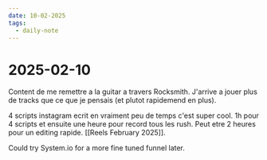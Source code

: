 ```yaml
---
date: 10-02-2025
tags:
  - daily-note
---
```

# 2025-02-10
Content de me remettre a la guitar a travers Rocksmith. J'arrive a jouer plus de tracks que ce que je pensais (et plutot rapidemend en plus). 

4 scripts instagram ecrit en vraiment peu de temps c'est super cool. 1h pour 4 scripts et ensuite une heure pour record tous les rush. Peut etre 2 heures pour un editing rapide. [[Reels February 2025]]. 

Could try System.io for a more fine tuned funnel later.

